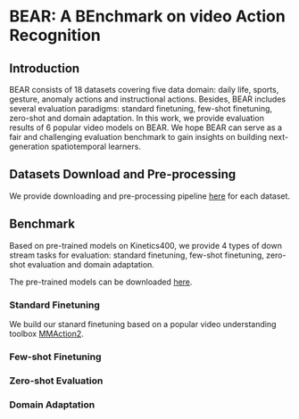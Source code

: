 # BEAR: A BEnchmark on video Action Recognition

## Introduction
BEAR consists of 18 datasets covering five data domain: daily life, sports, gesture, anomaly actions and instructional actions. Besides, BEAR includes several evaluation paradigms: standard finetuning, few-shot finetuning, zero-shot and domain adaptation. In this work, we provide evaluation results of 6 popular video models on BEAR. We hope BEAR can serve as a fair and challenging evaluation benchmark to gain insights on building next-generation spatiotemporal learners.


## Datasets Download and Pre-processing
We provide downloading and pre-processing pipeline [here](https://github.com/BEAR-CVPR2023/BEAR/tree/main/datasets) for each dataset.


## Benchmark
Based on pre-trained models on Kinetics400, we provide 4 types of down stream tasks for evaluation: standard finetuning, few-shot finetuning, zero-shot evaluation and domain adaptation.

The pre-trained models can be downloaded [here]().

### Standard Finetuning
We build our stanard finetuning based on a popular video understanding toolbox [MMAction2](https://github.com/open-mmlab/mmaction2).

### Few-shot Finetuning

### Zero-shot Evaluation

### Domain Adaptation








